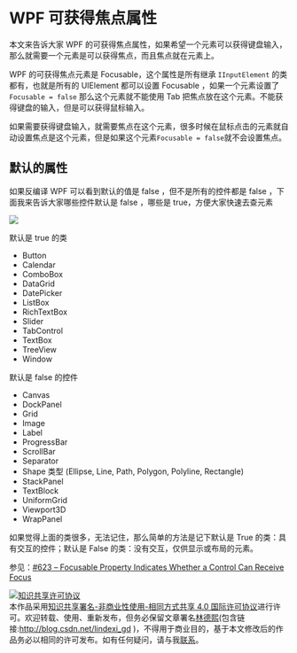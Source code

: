 
# WPF 可获得焦点属性

本文来告诉大家 WPF 的可获得焦点属性，如果希望一个元素可以获得键盘输入，那么就需要一个元素是可以获得焦点，而且焦点就在元素上。

<!--more-->


<!-- CreateTime:2018/8/10 19:16:53 -->

<!-- csdn -->

WPF 的可获得焦点元素是 Focusable，这个属性是所有继承 `IInputElement` 的类都有，也就是所有的 UIElement 都可以设置 Focusable ，如果一个元素设置了 `Focusable = false` 那么这个元素就不能使用 Tab 把焦点放在这个元素。不能获得键盘的输入，但是可以获得鼠标输入。

如果需要获得键盘输入，就需要焦点在这个元素，很多时候在鼠标点击的元素就自动设置焦点是这个元素，但是如果这个元素`Focusable = false`就不会设置焦点。

## 默认的属性

如果反编译 WPF 可以看到默认的值是 false ，但不是所有的控件都是 false ，下面我来告诉大家哪些控件默认是 false ，哪些是 true，方便大家快速去查元素

![](http://cdn.lindexi.site/lindexi%2F20185151537382265.jpg)

默认是 true 的类

 - Button
 - Calendar
 - ComboBox
 - DataGrid
 - DatePicker
 - ListBox
 - RichTextBox
 - Slider
 - TabControl
 - TextBox
 - TreeView
 - Window


默认是 false 的控件

 - Canvas
 - DockPanel
 - Grid
 - Image
 - Label
 - ProgressBar
 - ScrollBar
 - Separator
 - Shape 类型 (Ellipse, Line, Path, Polygon, Polyline, Rectangle)
 - StackPanel
 - TextBlock
 - UniformGrid
 - Viewport3D
 - WrapPanel

如果觉得上面的类很多，无法记住，那么简单的方法是记下默认是 True 的类：具有交互的控件；默认是 False 的类：没有交互，仅供显示或布局的元素。

参见：[#623 – Focusable Property Indicates Whether a Control Can Receive Focus](https://wpf.2000things.com/2012/08/13/623-focusable-property-indicates-whether-a-control-can-receive-focus/ )






<a rel="license" href="http://creativecommons.org/licenses/by-nc-sa/4.0/"><img alt="知识共享许可协议" style="border-width:0" src="https://licensebuttons.net/l/by-nc-sa/4.0/88x31.png" /></a><br />本作品采用<a rel="license" href="http://creativecommons.org/licenses/by-nc-sa/4.0/">知识共享署名-非商业性使用-相同方式共享 4.0 国际许可协议</a>进行许可。欢迎转载、使用、重新发布，但务必保留文章署名[林德熙](http://blog.csdn.net/lindexi_gd)(包含链接:http://blog.csdn.net/lindexi_gd )，不得用于商业目的，基于本文修改后的作品务必以相同的许可发布。如有任何疑问，请与我[联系](mailto:lindexi_gd@163.com)。